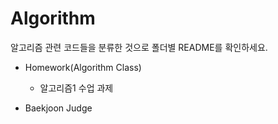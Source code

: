 # Algorithm

알고리즘 관련 코드들을 분류한 것으로 폴더별 README를 확인하세요.

  - Homework(Algorithm Class)
    - 알고리즘1 수업 과제
    
  - Baekjoon Judge
